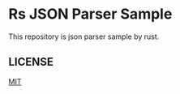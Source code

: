 # Rs JSON Parser Sample

This repository is json parser sample by rust.

## LICENSE

[MIT](./LICENSE)
